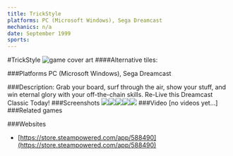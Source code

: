 ```yaml
---
title: TrickStyle
platforms: PC (Microsoft Windows), Sega Dreamcast
mechanics: n/a
date: September 1999
sports: 
---
```

#TrickStyle
![game cover art](//images.igdb.com/igdb/image/upload/t_cover_big/wmall0xkhamkdm5omwjz.jpg "Logo Title Text 1")
####Alternative tiles:

###Platforms
PC (Microsoft Windows), Sega Dreamcast

###Description:
Grab your board, surf through the air, show your stuff, and win eternal glory with your off-the-chain skills. Re-Live this Dreamcast Classic Today!
###Screenshots
<a target="_blank" rel="noopener noreferrer" href="//images.igdb.com/igdb/image/upload/t_cover_big/jqbauy1ohu3opxbpplyf.jpg"><img src="//images.igdb.com/igdb/image/upload/t_thumb/jqbauy1ohu3opxbpplyf.jpg"/></a><a target="_blank" rel="noopener noreferrer" href="//images.igdb.com/igdb/image/upload/t_cover_big/blg8pz3siezobbh77cuh.jpg"><img src="//images.igdb.com/igdb/image/upload/t_thumb/blg8pz3siezobbh77cuh.jpg"/></a><a target="_blank" rel="noopener noreferrer" href="//images.igdb.com/igdb/image/upload/t_cover_big/n5dfwvhoomyhv0aza4wd.jpg"><img src="//images.igdb.com/igdb/image/upload/t_thumb/n5dfwvhoomyhv0aza4wd.jpg"/></a><a target="_blank" rel="noopener noreferrer" href="//images.igdb.com/igdb/image/upload/t_cover_big/w7uy2x2rq9hqc4cswhdl.jpg"><img src="//images.igdb.com/igdb/image/upload/t_thumb/w7uy2x2rq9hqc4cswhdl.jpg"/></a><a target="_blank" rel="noopener noreferrer" href="//images.igdb.com/igdb/image/upload/t_cover_big/ooa6260o5fyctgsvcynx.jpg"><img src="//images.igdb.com/igdb/image/upload/t_thumb/ooa6260o5fyctgsvcynx.jpg"/></a>
###Video
[no videos yet...]
###Related games

###Websites
* [https://store.steampowered.com/app/588490](https://store.steampowered.com/app/588490)
